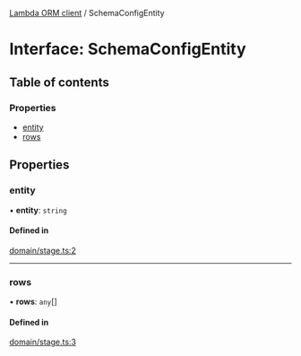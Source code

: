 [Lambda ORM client](../README.md) / SchemaConfigEntity

# Interface: SchemaConfigEntity

## Table of contents

### Properties

- [entity](SchemaConfigEntity.md#entity)
- [rows](SchemaConfigEntity.md#rows)

## Properties

### entity

• **entity**: `string`

#### Defined in

[domain/stage.ts:2](https://github.com/FlavioLionelRita/lambdaorm-client-node/blob/188ce61/src/lib/domain/stage.ts#L2)

___

### rows

• **rows**: `any`[]

#### Defined in

[domain/stage.ts:3](https://github.com/FlavioLionelRita/lambdaorm-client-node/blob/188ce61/src/lib/domain/stage.ts#L3)
